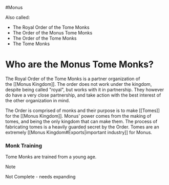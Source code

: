 #Monus

Also called:
* The Royal Order of the Tome Monks
* The Order of the Monus Tome Monks
* The Order of the Tome Monks
* The Tome Monks
# Who are the Monus Tome Monks?
The Royal Order of the Tome Monks is a partner organization of the [[Monus Kingdom]]. The order does not work under the kingdom, despite being called "royal", but works with it in partnership. They however do have a very close partnership, and take action with the best interest of the other organization in mind.

The Order is comprised of monks and their purpose is to make [[Tomes]] for the [[Monus Kingdom]]. Monus' power comes from the making of tomes, and being the only kingdom that can make them. The process of fabricating tomes is a heavily guarded secret by the Order. Tomes are an extremely [[Monus Kingdom#Exports|important industry]] for Monus.
### Monk Training  
Tome Monks are trained from a young age.
> [!NOTE]
> Not Complete - needs expanding
